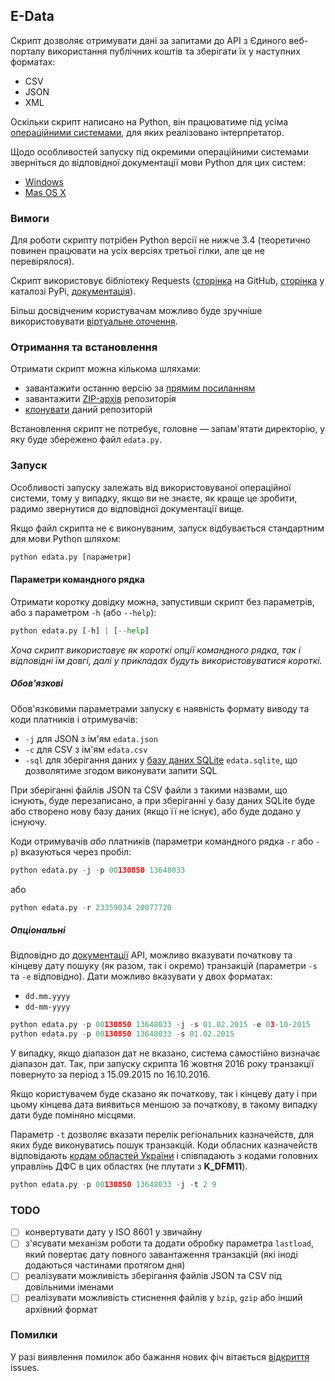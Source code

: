 ## E-Data ##
Скрипт дозволяє отримувати дані за запитами до API з Єдиного веб-порталу використання публічних коштів та зберігати їх у наступних форматах:

* CSV
* JSON
* XML

Оскільки скрипт написано на Python, він працюватиме під усіма [операційними системами](https://www.python.org/downloads/operating-systems/), для яких реалізовано інтерпретатор.

Щодо особливостей запуску під окремими операційними системами зверніться до відповідної документації мови Python для цих систем:

* [Windows](https://docs.python.org/3.3/using/windows.html)
* [Mas OS X](https://docs.python.org/3.3/using/mac.html)

### Вимоги ###
Для роботи скрипту потрібен Python версії не нижче 3.4 (теоретично повинен працювати на усіх версіях третьої гілки, але це не перевірялося). 

Скрипт використовує бібліотеку  Requests ([сторінка](https://github.com/kennethreitz/requests) на GitHub, [сторінка](https://pypi.python.org/pypi/requests) у каталозі PyPi, [документація](http://docs.python-requests.org/en/master/)).

Більш досвідченим користувачам можливо буде зручніше використовувати [віртуальне оточення](http://docs.python-guide.org/en/latest/dev/virtualenvs/).


### Отримання та встановлення ###

Отримати скрипт можна кількома шляхами:

* завантажити останню версію за [прямим посиланням](https://raw.githubusercontent.com/ap-Codkelden/edata/master/edata.py)
* завантажити [ZIP-архів](https://github.com/ap-Codkelden/edata/archive/master.zip) репозиторія 
* [клонувати](https://git-scm.com/book/it/v2/Git-Basics-Getting-a-Git-Repository#Cloning-an-Existing-Repository) даний репозиторій

Встановлення скрипт не потребує, головне — запам'ятати директорію, у яку буде збережено файл `edata.py`.

### Запуск ###

Особливості запуску залежать від використовуваної операційної системи, тому у випадку, якщо ви не знаєте, як краще це зробити, радимо звернутися до відповідної документації вище.

Якщо файл скрипта не є виконуваним, запуск відбувається стандартним для мови Python шляхом:

```python
python edata.py [параметри]
```

#### Параметри командного рядка ####

Отримати коротку довідку можна, запустивши скрипт без параметрів, або з параметром `-h` (або  `--help`):

```python
python edata.py [-h] | [--help]
```
*Хоча скрипт використовує як короткі опції командного рядка, так і відповідні їм довгі, далі у прикладах будуть використовуватися короткі.*

##### Обов'язкові #####

Обов'язковими параметрами запуску є наявність формату виводу та коди платників і отримувачів:

* `-j` для JSON з ім'ям `edata.json`
* `-c` для CSV з ім'ям `edata.csv`
* `-sql` для зберігання даних у [базу даних SQLite](https://en.wikipedia.org/wiki/SQLite) `edata.sqlite`, що дозволятиме згодом виконувати запити SQL

При зберіганні файлів JSON та CSV файли з такими назвами, що існують, буде перезаписано, а при зберіганні у базу даних SQLite буде або створено нову базу даних (якщо її не існує), або буде додано у існуючу.

Коди отримувачів *або* платників (параметри командного рядка `-r` або `-p`) вказуються через пробіл:

```python
python edata.py -j -p 00130850 13648033
```
або

```python
python edata.py -r 23359034 20077720
```

##### Опціональні #####

Відповідно до [документації](http://www.minfin.gov.ua/uploads/redactor/files/e-data-API.pdf) API, можливо вказувати початкову та кінцеву дату пошуку (як разом, так і окремо) транзакцій (параметри `-s` та `-e` відповідно). Дати можливо вказувати у двох форматах:

* `dd.mm.yyyy`
* `dd-mm-yyyy`

```python
python edata.py -p 00130850 13648033 -j -s 01.02.2015 -e 03-10-2015
python edata.py -p 00130850 13648033 -s 01.02.2015
```

У випадку, якщо діапазон дат не вказано, система самостійно визначає діапазон дат. Так, при запуску скрипта 16 жовтня 2016 року транзакції повернуто за період з 15.09.2015 по 16.10.2016.

Якщо користувачем буде сказано як початкову, так і кінцеву дату і при цьому кінцева дата виявиться меншою за початкову, в такому випадку дати буде поміняно місцями.

Параметр `-t` дозволяє вказати перелік регіональних казначейств, для яких буде виконуватись пошук транзакцій. Коди обласних казначейств відповідають [кодам областей України](https://docs.google.com/spreadsheets/d/1tRlvK6Kjuds1y3WzZSXzAUXfxSw6VRAuMhLpbi83Y-8/edit?usp=sharing) і співпадають з кодами головних управлінь ДФС в цих  областях (не плутати з **K_DFM11**). 

```python
python edata.py -p 00130850 13648033 -j -t 2 9 
```

### TODO ###
- [ ] конвертувати дату у ISO 8601 у звичайну
- [ ] з'ясувати механізм роботи та додати обробку параметра `lastload`, який повертає дату повного завантаження транзакцій (які іноді додаються частинами протягом дня)
- [ ] реалізувати можливість зберігання файлів JSON та CSV під довільними іменами
- [ ] реалізувати можливість стиснення файлів у `bzip`, `gzip` або інший архівний формат

### Помилки ###

У разі виявлення помилок або бажання нових фіч вітається [відкриття](https://github.com/ap-Codkelden/edata/issues/new) issues.
